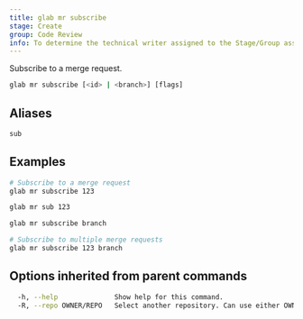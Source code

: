 ```yaml
---
title: glab mr subscribe
stage: Create
group: Code Review
info: To determine the technical writer assigned to the Stage/Group associated with this page, see https://about.gitlab.com/handbook/product/ux/technical-writing/#assignments
---
```


<!--
This documentation is auto generated by a script.
Please do not edit this file directly. Run `make gen-docs` instead.
-->

Subscribe to a merge request.

```bash title="terminal"
glab mr subscribe [<id> | <branch>] [flags]
```

## Aliases

```bash title="terminal"
sub
```

## Examples

```bash title="terminal"
# Subscribe to a merge request
glab mr subscribe 123

glab mr sub 123

glab mr subscribe branch

# Subscribe to multiple merge requests
glab mr subscribe 123 branch
```

## Options inherited from parent commands

```bash title="terminal"
  -h, --help              Show help for this command.
  -R, --repo OWNER/REPO   Select another repository. Can use either OWNER/REPO or `GROUP/NAMESPACE/REPO` format. Also accepts full URL or Git URL.
```
